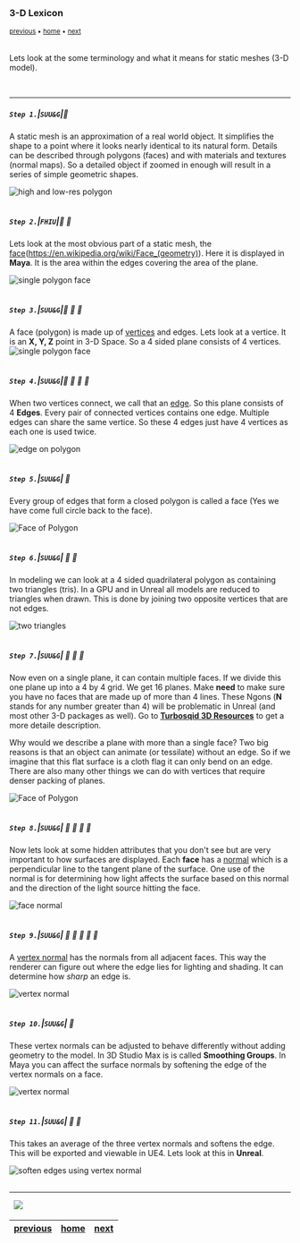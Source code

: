 <img src="https://via.placeholder.com/1000x4/45D7CA/45D7CA" alt="drawing" height="4px"/>

### 3-D Lexicon

<sub>[previous](../setting-up/README.md#user-content-setting-up) • [home](../README.md#user-content-ue4-static-meshes) • [next](../edge-normals/README.md#user-content-edge-normals-in-practice)</sub>

<img src="https://via.placeholder.com/1000x4/45D7CA/45D7CA" alt="drawing" height="4px"/>

Lets look at the some terminology and what it means for static meshes (3-D model).

<br>

---


##### `Step 1.`\|`SUU&G`|:small_blue_diamond:

A static mesh is an approximation of a real world object.  It simplifies the shape to a point where it looks nearly identical to its natural form.  Details can be described through polygons (faces) and with materials and textures (normal maps).  So a detailed object if zoomed in enough will result in a series of simple geometric shapes.

![high and low-res polygon](images/.jpg)

<img src="https://via.placeholder.com/500x2/45D7CA/45D7CA" alt="drawing" height="2px" alt = ""/>

##### `Step 2.`\|`FHIU`|:small_blue_diamond: :small_blue_diamond: 

Lets look at the most obvious part of a static mesh, the [face](polygon)(https://en.wikipedia.org/wiki/Face_(geometry)).  Here it is displayed in **Maya**. It is the area within the edges covering the area of the plane.

![single polygon face](images/image_02.jpg)

<img src="https://via.placeholder.com/500x2/45D7CA/45D7CA" alt="drawing" height="2px" alt = ""/>

##### `Step 3.`\|`SUU&G`|:small_blue_diamond: :small_blue_diamond: :small_blue_diamond:

A face (polygon) is made up of [vertices](https://en.wikipedia.org/wiki/Vertex_(geometry)) and edges.  Lets look at a vertice.  It is an **X, Y, Z** point in 3-D Space. So a 4 sided plane consists of 4 vertices.  
![single polygon face](images/image_03.jpg)

<img src="https://via.placeholder.com/500x2/45D7CA/45D7CA" alt="drawing" height="2px" alt = ""/>

##### `Step 4.`\|`SUU&G`|:small_blue_diamond: :small_blue_diamond: :small_blue_diamond: :small_blue_diamond:

When two vertices connect, we call that an [edge](https://en.wikipedia.org/wiki/Edge_(geometry)). So this plane consists of 4 **Edges**.  Every pair of connected vertices contains one edge. Multiple edges can share the same vertice.  So these 4 edges just have 4 vertices as each one is used twice.

![edge on polygon](images/image_04.jpg)

<img src="https://via.placeholder.com/500x2/45D7CA/45D7CA" alt="drawing" height="2px" alt = ""/>

##### `Step 5.`\|`SUU&G`| :small_orange_diamond:

Every group of edges that form a closed polygon is called a face (Yes we have come full circle back to the face).

![Face of Polygon](images/image_05.jpg)

<img src="https://via.placeholder.com/500x2/45D7CA/45D7CA" alt="drawing" height="2px" alt = ""/>

##### `Step 6.`\|`SUU&G`| :small_orange_diamond: :small_blue_diamond:

In modeling we can look at a 4 sided quadrilateral polygon as containing two triangles (tris).  In a GPU and in Unreal all models are reduced to triangles when drawn. This is done by joining two opposite vertices that are not edges.

![two triangles](images/TwoTris.jpg)

<img src="https://via.placeholder.com/500x2/45D7CA/45D7CA" alt="drawing" height="2px" alt = ""/>

##### `Step 7.`\|`SUU&G`| :small_orange_diamond: :small_blue_diamond: :small_blue_diamond:

Now even on a single plane, it can contain multiple faces.  If we divide this one plane up into a 4 by 4 grid.  We get 16 planes. Make **need** to make sure you have no faces that are made up of more than 4 lines.  These Ngons (**N** stands for any number greater than 4) will be problematic in Unreal (and most other 3-D packages as well). Go to **[Turbosqid 3D Resources](https://resources.turbosquid.com/training/modeling/tris-quads-n-gons/)** to get a more detaile description.

Why would we describe a plane with more than a single face?  Two big reasons is that an object can animate (or tessilate) without an edge.  So if we imagine that this flat surface is a cloth flag it can only bend on an edge. There are also many other things we can do with vertices that require denser packing of planes.

![Face of Polygon](images/image_06.jpg)

<img src="https://via.placeholder.com/500x2/45D7CA/45D7CA" alt="drawing" height="2px" alt = ""/>

##### `Step 8.`\|`SUU&G`| :small_orange_diamond: :small_blue_diamond: :small_blue_diamond: :small_blue_diamond:

Now lets look at some hidden attributes that you don't see but are very important to how surfaces are displayed.  Each **face** has a [normal](https://en.wikipedia.org/wiki/Normal_(geometry)) which is a perpendicular line to the tangent plane of the surface. One use of the normal is for determining how light affects the surface based on this normal and the direction of the light source hitting the face.

![face normal](images/image_08.jpg)

<img src="https://via.placeholder.com/500x2/45D7CA/45D7CA" alt="drawing" height="2px" alt = ""/>

##### `Step 9.`\|`SUU&G`| :small_orange_diamond: :small_blue_diamond: :small_blue_diamond: :small_blue_diamond: :small_blue_diamond:

A [vertex normal](https://en.wikipedia.org/wiki/Vertex_normal) has the normals from all adjacent faces.  This way the renderer can figure out where the edge lies for lighting and shading. It can determine how *sharp* an edge is.

![vertex normal](images/image_09.jpg)

<img src="https://via.placeholder.com/500x2/45D7CA/45D7CA" alt="drawing" height="2px" alt = ""/>

##### `Step 10.`\|`SUU&G`| :large_blue_diamond:

These vertex normals can be adjusted to behave differently without adding geometry to the model.  In 3D Studio Max is is called **Smoothing Groups**.  In Maya you can affect the surface normals by softening the edge of the vertex normals on a face.

![vertex normal](images/image_10.jpg)

<img src="https://via.placeholder.com/500x2/45D7CA/45D7CA" alt="drawing" height="2px" alt = ""/>

##### `Step 11.`\|`SUU&G`| :large_blue_diamond: :small_blue_diamond: 

This takes an average of the three vertex normals and softens the edge.  This will be exported and viewable in UE4. Lets look at this in **Unreal**.

![soften edges using vertex normal](images/image_11.jpg)

<img src="https://via.placeholder.com/500x2/45D7CA/45D7CA" alt="drawing" height="2px" alt = ""/>

___


<img src="https://via.placeholder.com/1000x4/dba81a/dba81a" alt="drawing" height="4px" alt = ""/>

<img src="https://via.placeholder.com/1000x100/45D7CA/000000/?text=Next Up - Edge Normals in Practice">

<img src="https://via.placeholder.com/1000x4/dba81a/dba81a" alt="drawing" height="4px" alt = ""/>

| [previous](../setting-up/README.md#user-content-setting-up)| [home](../README.md#user-content-ue4-static-meshes) | [next](../edge-normals/README.md#user-content-edge-normals-in-practice)|
|---|---|---|
